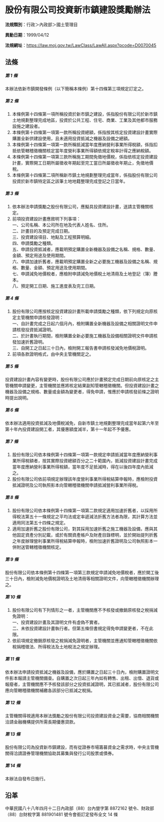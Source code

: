 # 股份有限公司投資新市鎮建設獎勵辦法




**法規類別**：行政＞內政部＞國土管理目

**異動日期**：1999/04/12  

**法規網址**：https://law.moj.gov.tw/LawClass/LawAll.aspx?pcode=D0070045



## 法條
##### 第 1 條
本辦法依新市鎮開發條例（以下簡稱本條例）第十四條第三項規定訂定之。

##### 第 2 條
1. 本條例第十四條第一項所稱投資於新市鎮之建設，係指股份有限公司於新市鎮土地規劃整理完成地區，投資於公共工程、住宅、商業、工業及其他都市服務設施之建設者。
1. 本條例第十四條第一項第一款所稱投資總額，係指按其核定投資建設計畫實際購置全新供建設使用，且未適用投資抵減之機器及設備之總額。
1. 本條例第十四條第一項第一款所稱抵減當年度應納營利事業所得稅額，係指扣抵依管轄稽徵機關核定當年度營利事業所得額依規定稅率計得之應納稅額。
1. 本條例第十四條第一項第三款所稱施工期間免徵地價稅，係指依核定投資建設計畫，實際開工日期所屬徵收年期起至完工當日所屬徵收年期止，免徵地價稅。
1. 本條例第十四條第二項所稱新市鎮土地規劃整理完成當年，係指股份有限公司投資於新市鎮特定區之該筆土地地籍整理完成登記之日當年。

##### 第 3 條
1. 依本辦法申請獎勵之股份有限公司，應擬具投資建設計畫，送請主管機關核定。
1. 前項投資建設計畫應敘明下列事項：  
一、公司名稱、本公司所在地及代表人姓名、住所。  
二、計畫目的及預定完成日期。  
三、投資建設項目、地點及工程預算明細。  
四、申請獎勵之種類。  
五、申請投資抵減者，應載明預定購置全新機器及設備之名稱、規格、數量、金額、預定用途及使用期間。  
六、申請加速折舊者，應載明預定購置全新之必要施工機器及設備之名稱、規格、數量、金額、預定用途及使用期間。  
七、申請減免地價稅者，應檢附申請減免地價稅土地清冊及土地登記（簿）謄本。  
八、預定開工日期、施工進度表及完工日期。

##### 第 4 條
1. 股份有限公司應按核定投資建設計畫所載申請獎勵之種類，依下列規定向原核定主管機關申請核發證明：  
一、自計畫完成之日起六個月內，檢附購置全新機器及設備之相關證明文件申請核發投資抵減證明。  
二、於計畫執行期間，檢附購置全新必要施工機器及設備相關證明文件申請核發加速折舊證明。  
三、自開工之日起三十日內，檢附開工報告書申請核發減免地價稅證明。
1. 前項各款證明格式，由中央主管機關定之。

##### 第 5 條
投資建設計畫內容有變更時，股份有限公司應於計畫預定完成日期前向原核定之主管機關申請變更，主管機關並應將核定結果副知管轄稽徵機關。但投資建設計畫之機器及設備之規格、數量或金額為變更者，得免申請，惟應於申請核發前條之證明時提出說明。

##### 第 6 條
依本辦法適用投資抵減及地價稅減免，自新市鎮土地規劃整理完成當年起第六年至第十年內投資建設開工者，其優惠額度減半，第十一年起不予優惠。

##### 第 7 條
1. 股份有限公司依本條例第十四條第一項第一款規定申請抵減當年度應納營利事業所得稅額者，按其實際投資總額百分之二十範圍內，抵減投資建設計畫完成當年度應納營利事業所得稅額，當年度不足抵減時，得在以後四年度內抵減之。
1. 股份有限公司依前項規定辦理該年度營利事業所得稅結算申報時，應檢附投資抵減證明及公司執照影本向管轄稽徵機關申請抵減營利事業所得稅。

##### 第 8 條
1. 股份有限公司依本條例第十四條第一項第二款規定適用加速折舊者，以採用所得稅法第五十一條規定之平均法或定率遞減法折舊方法者為限，其計算方法並適用同法第五十四條之規定。
1. 適用加速折舊之股份有限公司，對其採用加速折舊之施工機器及設備，應與其他固定資產分別記載，或於有關資產帳戶及財產目錄標明，並於開始提列折舊之年度辦理營利事業所得稅結算申報時，檢附加速折舊證明及公司執照影本一併附送管轄稽徵機關核定。

##### 第 9 條
股份有限公司依本條例第十四條第一項第三款規定申請減免地價稅者，應於開工後三十日內，檢附減免地價稅證明及土地清冊等相關證明文件，向管轄稽徵機關辦理之。

##### 第 10 條
1. 股份有限公司有下列情形之一者，主管機關應不予核發或撤銷原核發之稅捐減免證明：  
一、投資建設計畫及其證明文件有虛偽不實者。  
二、未依投資建設計畫執行者。但第五條但書規定得免申請變更者，不在此限。
1. 依前項規定撤銷原核發之稅捐減免證明者，主管機關並應通知管轄稽徵機關依稅捐稽徵法、所得稅法及土地稅法之規定辦理。

##### 第 11 條
依本辦法申請投資抵減之機器及設備，應於購置之日起三十日內，檢附購置證明文件影本報請主管機關備查。自購置之次日起三年內如有轉售、出租、出借、退貨或報廢者，主管機關應不予核發該部分之投資抵減證明，其已抵減者，股份有限公司應向管轄稽徵機關補繳各該部分已抵減之稅捐。

##### 第 12 條
主管機關得視適用本辦法獎勵之股份有限公司投資建設資金之需要，協商相關機關洽請金融機構提供所需長期優惠貸款。

##### 第 13 條
股份有限公司為投資新市鎮建設，而有從證券市場籌募資金之需求時，中央主管機關得洽請證券管理機關協助其募集與發行公司股票或債券。

##### 第 14 條
本辦法自發布日施行。

## 沿革
中華民國八十八年四月十二日內政部（88）台內營字第 8872162  號令、財政部（88）台財稅字第 881901481  號令會銜訂定發布全文 14 條
